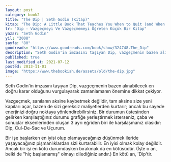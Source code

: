 ```yaml
---
layout: post  
category: book2  
title: "The Dip | Seth Godin (Kitap)"  
kitap: "The Dip: A Little Book That Teaches You When to Quit (and When to Stick)"  
tr: "Dip - Vazgeçmeyi Ve Vazgeçmemeyi Öğreten Küçük Bir Kitap"  
yazar: "Seth Godin"  
yil: "2008"  
sayfa: "80"  
goodreads: "https://www.goodreads.com/book/show/324748.The_Dip"
description: "Seth Godin'in imzasını taşıyan Dip, vazgeçmenin bazen alınabilecek en doğru karar olduğunu vurgulayarak zamanlamanın önemine dikkat çekiyor.  "
published: true
last_modified_at: 2021-07-12
posted: 2013-11-01
image: "https://www.thebookish.de/assets/old/the-dip.jpg"
---
```


Seth Godin'in imzasını taşıyan Dip, vazgeçmenin bazen alınabilecek en doğru karar olduğunu vurgulayarak zamanlamanın önemine dikkat çekiyor.  
  
Vazgeçmek, sanılanın aksine kaybetmek değildir, tam aksine size yeni kapıları açar, bazen de sizi gereksiz maliyetlerden kurtarır; ancak bu sayede enerjinizi doğru noktaya yönlendirebilirsiniz. Bir durumun üstesinden gelirken karşılaştığınız durumu grafiğe yerleştirmek isterseniz, çaba ve sonuçlar eksenlerinden oluşan 3 ayrı eğriden biri ile karşılaşmanız olasıdır: Dip, Cul-De-Sac ve Uçurum.  
  
Bir işe başlarken en iyisi olup olamayacağınızı düşünmek ileride yaşayacağınız pişmanlıklardan sizi kurtarabilir. En iyisi olmak kolay değildir. Ancak bir işi en kötü durumdayken bırakmak da en kötüsüdür. (İşte o an, belki de "hiç başlamamış" olmayı dilediğiniz andır.) En kötü an, 'Dip'tir.  
 
